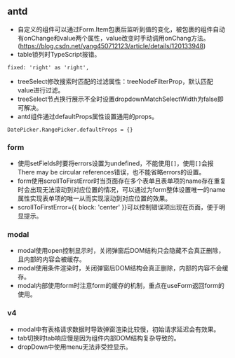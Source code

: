 ## antd
- 自定义的组件可以通过Form.Item包裹后监听到值的变化，被包裹的组件自动有onChange和value两个属性，value改变时手动调用onChang方法。(https://blog.csdn.net/yang450712123/article/details/120133948)
- table锁列时TypeScript报错。
```
fixed: 'right' as 'right',
```
- treeSelect修改搜索时匹配的过滤属性：treeNodeFilterProp，默认匹配value进行过滤。
- treeSelect节点换行展示不全时设置dropdownMatchSelectWidth为false即可解决。
- antd组件通过defaultProps属性设置通用的props。
```
DatePicker.RangePicker.defaultProps = {}
```
### form
- 使用setFields时要将errors设置为undefined，不能使用`[]`，使用`[]`会报There may be circular references错误，也不能省略errors的设置。
- form使用scrollToFirstError时当页面存在多个表单且表单项的name存在重复时会出现无法滚动到对应位置的情况，可以通过为form整体设置唯一的name属性实现表单项的唯一从而实现滚动到对应位置的效果。
- scrollToFirstError={{ block: 'center' }}可以控制错误项出现在页面，便于明显提示。
### modal
- modal使用open控制显示时，关闭弹窗后DOM结构只会隐藏不会真正删除，且内部的内容会被缓存。
- modal使用条件渲染时，关闭弹窗后DOM结构会真正删除，内部的内容不会缓存。
- modal内部使用form时注意form的缓存的机制，重点在useForm返回form的使用。

### v4
- modal中有表格请求数据时导致弹窗渲染比较慢，初始请求延迟会有效果。
- tab切换时tab响应慢是因为组件内部DOM结构复杂导致的。
- dropDown中使用menu无法非受控显示。
